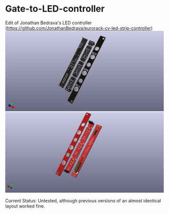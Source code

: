 # Gate-to-LED-controller
Edit of Jonathan Bedrava's LED controller (https://github.com/JonathanBedrava/eurorack-cv-led-strip-controller)
![alt text](https://github.com/KeLaiFu/Gate-to-LED-controller/blob/main/front.png)
![alt text](https://github.com/KeLaiFu/Gate-to-LED-controller/blob/main/back.png)

Current Status: Untested, although previous versions of an almost identical layout worked fine.
